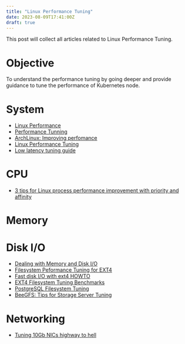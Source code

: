 ```yaml
---
title: "Linux Performance Tuning"
date: 2023-08-09T17:41:00Z
draft: true
---
```


This post will collect all articles related to Linux Performance Tuning.

# Objective

To understand the performance tuning by going deeper and provide guidance to
tune the performance of Kubernetes node.

# System
- [Linux Performance](https://www.brendangregg.com/linuxperf.html)
- [Performance
  Tunning](https://cromwell-intl.com/open-source/performance-tuning/)
- [ArchLinux: Improving
  perfomance](https://wiki.archlinux.org/title/improving_performance)
- [Linux Performance
  Tuning](https://www.linkedin.com/pulse/linux-performance-tuning-reza-bojnordi/)
- [Low latency tuning guide](https://rigtorp.se/)

# CPU
- [3 tips for Linux process performance improvement with priority and
  affinity](https://www.redhat.com/sysadmin/tune-linux-tips)

# Memory

# Disk I/O
- [Dealing with Memory and Disk
  I/O](https://www.yugabyte.com/blog/linux-performance-tuning-memory-disk-io/)
- [Filesystem Peformance Tuning for EXT4](https://support.cpanel.net/hc/en-us/articles/360053811353-Filesystem-Performance-Tuning-for-EXT-4)
- [Fast disk I/O with ext4
  HOWTO](https://www.linuxliteos.com/forums/tutorials/fast-disk-io-with-ext4-howto/)
- [EXT4 Filesystem Tuning
  Benchmarks](https://www.phoronix.com/review/ext4_linux35_tuning)
- [PostgreSQL Filesystem
  Tuning](https://kb.techtaco.org/linux/postgresql/postgresql_file_system_tuning/)
- [BeeGFS: Tips for Storage Server
  Tuning](https://www.beegfs.io/wiki/StorageServerTuning)
# Networking

- [Tuning 10Gb NICs highway to
  hell](https://darksideclouds.wordpress.com/2016/10/10/tuning-10gb-nics-highway-to-hell/)
